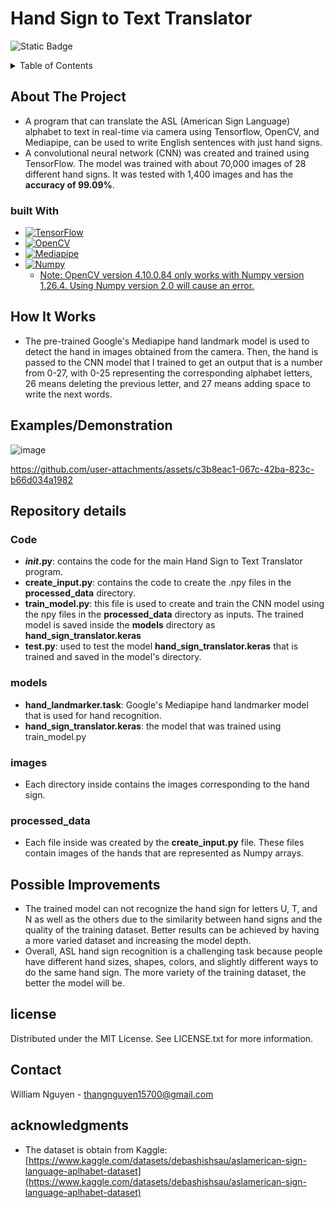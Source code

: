 # Hand Sign to Text Translator
![Static Badge](https://img.shields.io/badge/python-3.9%20%7C%203.12-blue?labelColor=gray)
<!-- table of contents-->
<details>
  <summary>Table of Contents</summary>
  <ol>
    <li>
      <a href="#About-The-Project">About The Project</a>
      <ul>
      <li><a href="#built-with">Built With</a></li>
      </ul>
    </li>
    <li><a href="#How-It-Works">How It Works</a></li>
    <li><a href="#Examples/Demonstration">Examples/Demonstration</a></li>
    <li><a href="#Repository-details">Repository details</a></li>
    <li><a href="#Possible-Improvements">Possible Improvements</a></li>
    <li><a href="#license">License</a></li>
    <li><a href="#contact">Contact</a></li>
    <li><a href="#acknowledgments">Acknowledgments</a></li>
  </ol>
</details>

## About The Project
* A program that can translate the ASL (American Sign Language) alphabet to text in real-time via camera using Tensorflow, OpenCV, and Mediapipe, can be used to write English sentences with just hand signs.
* A convolutional neural network (CNN) was created and trained using TensorFlow. The model was trained with about 70,000 images of 28 different hand signs. It was tested with 1,400 images and has the **accuracy of 99.09%**.

### built With
* [![TensorFlow](https://img.shields.io/badge/TensorFlow-2.17.1-black?labelColor=orange)][TensorFlow-url]
* [![OpenCV](https://img.shields.io/badge/OpenCV-4.10.0.84-black?labelColor=green)][OpenCV-url]
* [![Mediapipe](https://img.shields.io/badge/Mediapipe-4.10.0.84-black?labelColor=blue)][Mediapipe-url]
* [![Numpy](https://img.shields.io/badge/Numpy-1.26.4-black?labelColor=yellow)][Numpy-url]
    * <u>Note: OpenCV version 4.10.0.84 only works with Numpy version 1.26.4. Using Numpy version 2.0 will cause an error.</u>

## How It Works
* The pre-trained Google's Mediapipe hand landmark model is used to detect the hand in images obtained from the camera. Then, the hand is passed to the CNN model that I trained to get an output that is a number from 0-27, with 0-25 representing the corresponding alphabet letters, 26 means deleting the previous letter, and 27 means adding space to write the next words.

## Examples/Demonstration
![image](https://github.com/user-attachments/assets/65565ffe-99b3-40e4-9d37-ae966bea8e1d)

https://github.com/user-attachments/assets/c3b8eac1-067c-42ba-823c-b66d034a1982
<!--THE BLANK LINE BETWEEN THE VIDEO LINK AND THE IMAGE IS NEEDED FOR THE VIDEO TO LOAD-->
## Repository details
### Code
* **_init_.py**: contains the code for the main Hand Sign to Text Translator program.
* **create_input.py**: contains the code to create the .npy files in the **processed_data** directory. 
* **train_model.py**: this file is used to create and train the CNN model using the npy files in the **processed_data** directory as inputs. The trained model is saved inside the **models** directory as **hand_sign_translator.keras**
* **test.py**: used to test the model **hand_sign_translator.keras** that is trained and saved in the model's directory.
### models
* **hand_landmarker.task**: Google's Mediapipe hand landmarker model that is used for hand recognition.
* **hand_sign_translator.keras**: the model that was trained using train_model.py
### images
* Each directory inside contains the images corresponding to the hand sign.
### processed_data
* Each file inside was created by the **create_input.py** file. These files contain images of the hands that are represented as Numpy arrays.

## Possible Improvements
* The trained model can not recognize the hand sign for letters U, T, and N as well as the others due to the similarity between hand signs and the quality of the training dataset. Better results can be achieved by having a more varied dataset and increasing the model depth.
* Overall, ASL hand sign recognition is a challenging task because people have different hand sizes, shapes, colors, and slightly different ways to do the same hand sign. The more variety of the training dataset, the better the model will be. 

## license
Distributed under the MIT License. See LICENSE.txt for more information.

## Contact
William Nguyen - thangnguyen15700@gmail.com

## acknowledgments
* The dataset is obtain from Kaggle: [https://www.kaggle.com/datasets/debashishsau/aslamerican-sign-language-aplhabet-dataset](https://www.kaggle.com/datasets/debashishsau/aslamerican-sign-language-aplhabet-dataset)

<!-- link-->
[TensorFlow-url]: https://www.tensorflow.org/
[OpenCV-url]: https://opencv.org/
[Mediapipe-url]: https://pypi.org/project/mediapipe/
[Numpy-url]: https://pypi.org/project/numpy/
